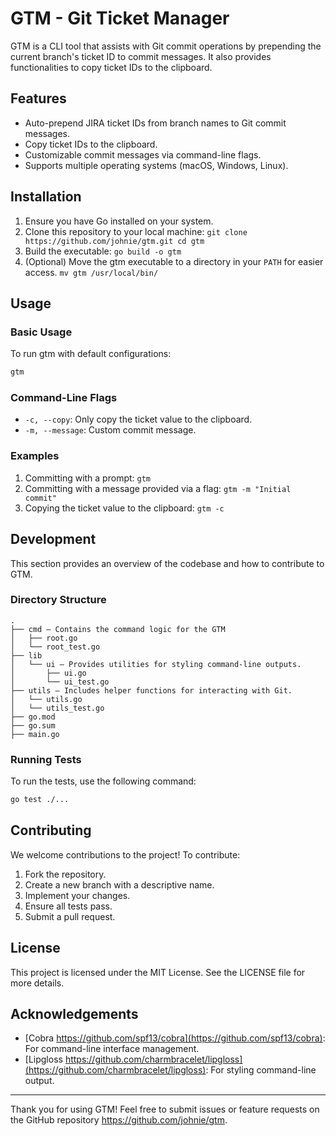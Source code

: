 # GTM - Git Ticket Manager

GTM is a CLI tool that assists with Git commit operations by prepending the current branch's ticket ID to commit messages. It also provides functionalities to copy ticket IDs to the clipboard.

## Features

- Auto-prepend JIRA ticket IDs from branch names to Git commit messages.
- Copy ticket IDs to the clipboard.
- Customizable commit messages via command-line flags.
- Supports multiple operating systems (macOS, Windows, Linux).

## Installation

1. Ensure you have Go installed on your system.
2. Clone this repository to your local machine: `git clone https://github.com/johnie/gtm.git cd gtm`
3. Build the executable: `go build -o gtm`
4. (Optional) Move the gtm executable to a directory in your `PATH` for easier access. `mv gtm /usr/local/bin/`

## Usage

### Basic Usage

To run gtm with default configurations:

```sh
gtm
```

### Command-Line Flags

- `-c, --copy`: Only copy the ticket value to the clipboard.
- `-m, --message`: Custom commit message.

### Examples

1. Committing with a prompt: `gtm`
2. Committing with a message provided via a flag: `gtm -m "Initial commit"`
3. Copying the ticket value to the clipboard: `gtm -c`

## Development

This section provides an overview of the codebase and how to contribute to GTM.

### Directory Structure

```
.
├── cmd – Contains the command logic for the GTM
│   ├── root.go
│   └── root_test.go
├── lib
│   └── ui – Provides utilities for styling command-line outputs.
│       ├── ui.go
│       └── ui_test.go
├── utils – Includes helper functions for interacting with Git.
│   └── utils.go
│   └── utils_test.go
├── go.mod
├── go.sum
├── main.go
```

### Running Tests

To run the tests, use the following command:

```sh
go test ./...
```

## Contributing

We welcome contributions to the project! To contribute:

1. Fork the repository.
2. Create a new branch with a descriptive name.
3. Implement your changes.
4. Ensure all tests pass.
5. Submit a pull request.

## License

This project is licensed under the MIT License. See the LICENSE file for more details.

## Acknowledgements

- [Cobra https://github.com/spf13/cobra](https://github.com/spf13/cobra): For command-line interface management.
- [Lipgloss https://github.com/charmbracelet/lipgloss](https://github.com/charmbracelet/lipgloss): For styling command-line output.

---

Thank you for using GTM! Feel free to submit issues or feature requests on the GitHub repository https://github.com/johnie/gtm.
